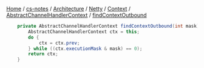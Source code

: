 [Home](https://mengxianbin.github.io) /
[cs-notes](https://mengxianbin.github.io/cs-notes/site) /
[Architecture](https://mengxianbin.github.io/cs-notes/site/Architecture) /
[Netty](https://mengxianbin.github.io/cs-notes/site/Architecture/Netty) /
[Context](https://mengxianbin.github.io/cs-notes/site/Architecture/Netty/Context) /
[AbstractChannelHandlerContext](https://mengxianbin.github.io/cs-notes/site/Architecture/Netty/Context/AbstractChannelHandlerContext) /
[findContextOutbound](https://mengxianbin.github.io/cs-notes/site/Architecture/Netty/Context/AbstractChannelHandlerContext/findContextOutbound)

```java
    private AbstractChannelHandlerContext findContextOutbound(int mask) {
        AbstractChannelHandlerContext ctx = this;
        do {
            ctx = ctx.prev;
        } while ((ctx.executionMask & mask) == 0);
        return ctx;
    }
```
